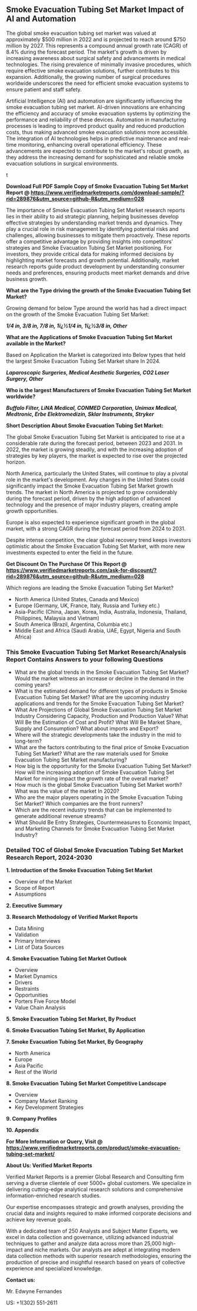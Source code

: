 <h2>Smoke Evacuation Tubing Set Market Impact of AI and Automation</h2><p>The global smoke evacuation tubing set market was valued at approximately $500 million in 2022 and is projected to reach around $750 million by 2027. This represents a compound annual growth rate (CAGR) of 8.4% during the forecast period. The market's growth is driven by increasing awareness about surgical safety and advancements in medical technologies. The rising prevalence of minimally invasive procedures, which require effective smoke evacuation solutions, further contributes to this expansion. Additionally, the growing number of surgical procedures worldwide underscores the need for efficient smoke evacuation systems to ensure patient and staff safety.</p><p>Artificial Intelligence (AI) and automation are significantly influencing the smoke evacuation tubing set market. AI-driven innovations are enhancing the efficiency and accuracy of smoke evacuation systems by optimizing the performance and reliability of these devices. Automation in manufacturing processes is leading to improved product quality and reduced production costs, thus making advanced smoke evacuation solutions more accessible. The integration of AI technologies helps in predictive maintenance and real-time monitoring, enhancing overall operational efficiency. These advancements are expected to contribute to the market's robust growth, as they address the increasing demand for sophisticated and reliable smoke evacuation solutions in surgical environments.</p>t</p><p id="" class=""><strong>Download Full PDF Sample Copy of Smoke Evacuation Tubing Set Market Report @ <a href="https://www.verifiedmarketreports.com/download-sample/?rid=289876&utm_source=github-R&utm_medium=028" target="_blank">https://www.verifiedmarketreports.com/download-sample/?rid=289876&utm_source=github-R&utm_medium=028</a></strong></p><p>The importance of&nbsp;Smoke Evacuation Tubing Set Market research reports lies in their ability to aid strategic planning, helping businesses develop effective strategies by understanding market trends and dynamics. They play a crucial role in risk management by identifying potential risks and challenges, allowing businesses to mitigate them proactively. These reports offer a competitive advantage by providing insights into competitors' strategies and Smoke Evacuation Tubing Set Market positioning. For investors, they provide critical data for making informed decisions by highlighting market forecasts and growth potential. Additionally, market research reports guide product development by understanding consumer needs and preferences, ensuring products meet market demands and drive business growth.</p><p><strong>What are the&nbsp;Type driving the growth of the Smoke Evacuation Tubing Set Market?</strong></p><p id="" class="">Growing demand for below Type around the world has had a direct impact on the growth of the Smoke Evacuation Tubing Set Market:</p><em><strong>1/4 in, 3/8 in, 7/8 in, 1ï¿½1/4 in, 1ï¿½3/8 in, Other</strong></em></p><strong>What are the&nbsp;Applications&nbsp;of Smoke Evacuation Tubing Set Market available in the Market?</strong></p><p id="" class="">Based on Application the Market is categorized into Below types that held the largest Smoke Evacuation Tubing Set Market share In 2024.</p><em><strong>Laparoscopic Surgeries, Medical Aesthetic Surgeries, CO2 Laser Surgery, Other</strong></em></p><strong>Who is the largest Manufacturers of Smoke Evacuation Tubing Set Market worldwide?</strong></p><p><em><strong>Buffalo Filter, LiNA Medical, CONMED Corporation, Unimax Medical, Medtronic, Erbe Elektromedizin, Sklar Instruments, Stryker</strong></em></p><p id="" class=""><strong>Short Description About Smoke Evacuation Tubing Set Market:</strong></p><p>The global Smoke Evacuation Tubing Set Market is anticipated to rise at a considerable rate during the forecast period, between 2023 and 2031. In 2022, the market is growing steadily, and with the increasing adoption of strategies by key players, the market is expected to rise over the projected horizon.</p><p>North America, particularly the United States, will continue to play a pivotal role in the market's development. Any changes in the United States could significantly impact the Smoke Evacuation Tubing Set Market growth trends. The market in North America is projected to grow considerably during the forecast period, driven by the high adoption of advanced technology and the presence of major industry players, creating ample growth opportunities.</p><p>Europe is also expected to experience significant growth in the global market, with a strong CAGR during the forecast period from 2024 to 2031.</p><p>Despite intense competition, the clear global recovery trend keeps investors optimistic about the Smoke Evacuation Tubing Set Market, with more new investments expected to enter the field in the future.</p><p id="" class=""><strong>Get Discount On The Purchase Of This Report @ <a href="https://www.verifiedmarketreports.com/ask-for-discount/?rid=289876&utm_source=github-R&utm_medium=028" target="_blank">https://www.verifiedmarketreports.com/ask-for-discount/?rid=289876&utm_source=github-R&utm_medium=028</a></strong></p>Which regions are leading the Smoke Evacuation Tubing Set Market?</p><ul><li>North America (United States, Canada and Mexico)</li><li>Europe (Germany, UK, France, Italy, Russia and Turkey etc.)</li><li>Asia-Pacific (China, Japan, Korea, India, Australia, Indonesia, Thailand, Philippines, Malaysia and Vietnam)</li><li>South America (Brazil, Argentina, Columbia etc.)</li><li>Middle East and Africa (Saudi Arabia, UAE, Egypt, Nigeria and South Africa)</li></ul><h3 id="" class="">This Smoke Evacuation Tubing Set Market Research/Analysis Report Contains Answers to your following Questions</h3><ul><li>What are the global trends in the Smoke Evacuation Tubing Set Market? Would the market witness an increase or decline in the demand in the coming years?</li><li>What is the estimated demand for different types of products in Smoke Evacuation Tubing Set Market? What are the upcoming industry applications and trends for the Smoke Evacuation Tubing Set Market?</li><li>What Are Projections of Global Smoke Evacuation Tubing Set Market Industry Considering Capacity, Production and Production Value? What Will Be the Estimation of Cost and Profit? What Will Be Market Share, Supply and Consumption? What about imports and Export?</li><li>Where will the strategic developments take the industry in the mid to long-term?</li><li>What are the factors contributing to the final price of Smoke Evacuation Tubing Set Market? What are the raw materials used for Smoke Evacuation Tubing Set Market manufacturing?</li><li>How big is the opportunity for the Smoke Evacuation Tubing Set Market? How will the increasing adoption of Smoke Evacuation Tubing Set Market for mining impact the growth rate of the overall market?</li><li>How much is the global Smoke Evacuation Tubing Set Market worth? What was the value of the market In 2020?</li><li>Who are the major players operating in the Smoke Evacuation Tubing Set Market? Which companies are the front runners?</li><li>Which are the recent industry trends that can be implemented to generate additional revenue streams?</li><li>What Should Be Entry Strategies, Countermeasures to Economic Impact, and Marketing Channels for Smoke Evacuation Tubing Set Market Industry?</li></ul><h3 id="" class="">Detailed TOC of Global Smoke Evacuation Tubing Set Market Research Report, 2024-2030</h3><p id="" class=""><strong>1. Introduction of the Smoke Evacuation Tubing Set Market</strong></p><ul><li>Overview of the Market</li><li>Scope of Report</li><li>Assumptions</li></ul><p id="" class=""><strong>2. Executive Summary</strong></p><p id="" class=""><strong>3. Research Methodology of Verified Market Reports</strong></p><ul><li>Data Mining</li><li>Validation</li><li>Primary Interviews</li><li>List of Data Sources</li></ul><p id="" class=""><strong>4. Smoke Evacuation Tubing Set Market Outlook</strong></p><ul><li>Overview</li><li>Market Dynamics</li><li>Drivers</li><li>Restraints</li><li>Opportunities</li><li>Porters Five Force Model</li><li>Value Chain Analysis</li></ul><p id="" class=""><strong>5. Smoke Evacuation Tubing Set Market, By Product</strong></p><p id="" class=""><strong>6. Smoke Evacuation Tubing Set Market, By Application</strong></p><p id="" class=""><strong>7. Smoke Evacuation Tubing Set Market, By Geography</strong></p><ul><li>North America</li><li>Europe</li><li>Asia Pacific</li><li>Rest of the World</li></ul><p id="" class=""><strong>8. Smoke Evacuation Tubing Set Market Competitive Landscape</strong></p><ul><li>Overview</li><li>Company Market Ranking</li><li>Key Development Strategies</li></ul><p id="" class=""><strong>9. Company Profiles</strong></p><p id="" class=""><strong>10. Appendix</strong></p><p id="" class=""><strong>For More Information or Query, Visit @ <a href="https://www.verifiedmarketreports.com/product/smoke-evacuation-tubing-set-market/" target="_blank">https://www.verifiedmarketreports.com/product/smoke-evacuation-tubing-set-market/</a></strong></p><p id="" class=""><strong>About Us: Verified Market Reports</strong></p><p id="" class="">Verified Market Reports is a premier Global Research and Consulting firm serving a diverse clientele of over 5000+ global customers. We specialize in delivering cutting-edge analytical research solutions and comprehensive information-enriched research studies.</p><p id="" class="">Our expertise encompasses strategic and growth analyses, providing the crucial data and insights required to make informed corporate decisions and achieve key revenue goals.</p><p id="" class="">With a dedicated team of 250 Analysts and Subject Matter Experts, we excel in data collection and governance, utilizing advanced industrial techniques to gather and analyze data across more than 25,000 high-impact and niche markets. Our analysts are adept at integrating modern data collection methods with superior research methodologies, ensuring the production of precise and insightful research based on years of collective experience and specialized knowledge.</p><p id="" class=""><strong>Contact us:</strong></p><p id="" class="">Mr. Edwyne Fernandes</p><p id="" class="">US: +1(302) 551-2611</p>